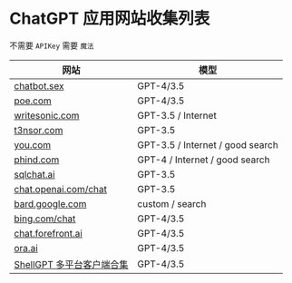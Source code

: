 # ChatGPT 应用网站收集列表

不需要 `APIKey` 需要 `魔法`

| 网站                                                  | 模型                          |
| ---------------------------------------------------- | ------------------------------- |
| [chatbot.sex](https://chat.chatbot.sex/chat/)        | GPT-4/3.5                       |
| [poe.com](https://poe.com)                           | GPT-4/3.5                       |
| [writesonic.com](https://writesonic.com)             | GPT-3.5 / Internet              |
| [t3nsor.com](https://t3nsor.com)                     | GPT-3.5                         |
| [you.com](https://you.com)                           | GPT-3.5 / Internet / good search|
| [phind.com](https://phind.com)                       | GPT-4 / Internet / good search  |
| [sqlchat.ai](https://sqlchat.ai)                     | GPT-3.5                         |
| [chat.openai.com/chat](https://chat.openai.com/chat) | GPT-3.5                         |
| [bard.google.com](https://bard.google.com)           | custom / search                 |
| [bing.com/chat](https://bing.com/chat)               | GPT-4/3.5                       |
| [chat.forefront.ai](https://chat.forefront.ai)       | GPT-4/3.5                       |
| [ora.ai](https://ora.ai)                             | GPT-4/3.5                       |
| [ShellGPT 多平台客户端合集](https://github.com/akl7777777/free-chatgpt-client-pub/)  | GPT-4/3.5 |

